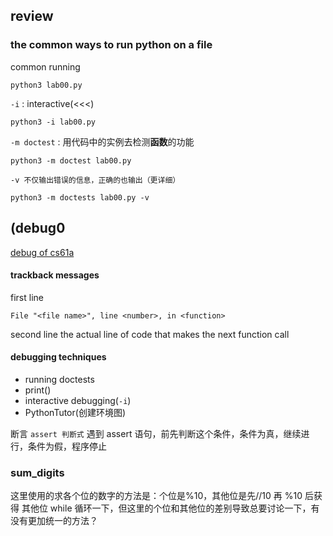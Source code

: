 ## review 
### the common ways to run python on a file
common running 
```
python3 lab00.py
```
`-i` : interactive(<<<)
```
python3 -i lab00.py
```
`-m doctest` : 用代码中的实例去检测**函数**的功能
```
python3 -m doctest lab00.py 
```

	-v 不仅输出错误的信息，正确的也输出（更详细）

```
python3 -m doctests lab00.py -v
```

## (debug0
[debug of cs61a](https://cs61a.org/articles/debugging/)
#### trackback messages
first line
```
File "<file name>", line <number>, in <function>
```
second line
	the actual line of code that makes the next function call
#### debugging techniques
- running doctests
- print()
- interactive debugging(`-i`)
- PythonTutor(创建环境图)

断言 `assert 判断式` 遇到 assert 语句，前先判断这个条件，条件为真，继续进行，条件为假，程序停止

### sum_digits
这里使用的求各个位的数字的方法是：个位是%10，其他位是先//10 再 %10 后获得 其他位 while 循环一下，但这里的个位和其他位的差别导致总要讨论一下，有没有更加统一的方法？